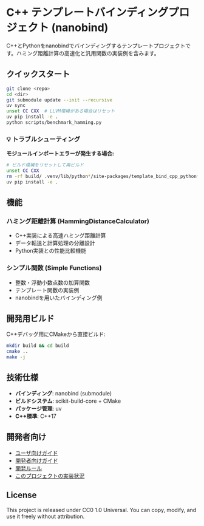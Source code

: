 # C++ テンプレートバインディングプロジェクト (nanobind)

C++とPythonをnanobindでバインディングするテンプレートプロジェクトです。ハミング距離計算の高速化と汎用関数の実装例を含みます。

## クイックスタート

```bash
git clone <repo>
cd <dir>
git submodule update --init --recursive
uv sync
unset CC CXX  # LLVM環境がある場合はリセット
uv pip install -e .
python scripts/benchmark_hamming.py
```

### 💡 トラブルシューティング

**モジュールインポートエラーが発生する場合:**
```bash
# ビルド環境をリセットして再ビルド
unset CC CXX
rm -rf build/ .venv/lib/python*/site-packages/template_bind_cpp_python*
uv pip install -e .
```

## 機能

### ハミング距離計算 (HammingDistanceCalculator)
- C++実装による高速ハミング距離計算
- データ転送と計算処理の分離設計
- Python実装との性能比較機能

### シンプル関数 (Simple Functions)
- 整数・浮動小数点数の加算関数
- テンプレート関数の実装例
- nanobindを用いたバインディング例

## 開発用ビルド

C++デバッグ用にCMakeから直接ビルド:

```bash
mkdir build && cd build
cmake ..
make -j
```

## 技術仕様

- **バインディング**: nanobind (submodule)
- **ビルドシステム**: scikit-build-core + CMake
- **パッケージ管理**: uv
- **C++標準**: C++17

## 開発者向け

- [ユーザ向けガイド](docs/user-guide.md)
- [開発者向けガイド](docs/developer-guide.md)
- [開発ルール](docs/development-rules.md)
- [このプロジェクトの実装状況](docs/implementation-status.md)

## License

This project is released under CC0 1.0 Universal.
You can copy, modify, and use it freely without attribution.
